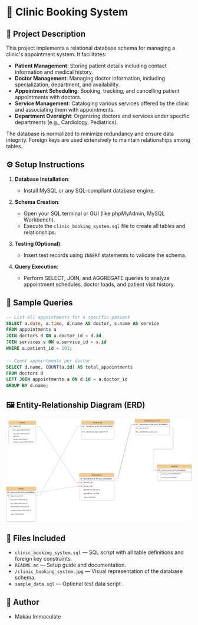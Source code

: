 # 🏥 Clinic Booking System

## 📄 Project Description

This project implements a relational database schema for managing a clinic's appointment system. It facilitates:

* **Patient Management**: Storing patient details including contact information and medical history.
* **Doctor Management**: Managing doctor information, including specialization, department, and availability.
* **Appointment Scheduling**: Booking, tracking, and cancelling patient appointments with doctors.
* **Service Management**: Cataloging various services offered by the clinic and associating them with appointments.
* **Department Oversight**: Organizing doctors and services under specific departments (e.g., Cardiology, Pediatrics).

The database is normalized to minimize redundancy and ensure data integrity. Foreign keys are used extensively to maintain relationships among tables.

## ⚙️ Setup Instructions

1. **Database Installation**:

   * Install MySQL or any SQL-compliant database engine.

2. **Schema Creation**:

   * Open your SQL terminal or GUI (like phpMyAdmin, MySQL Workbench).
   * Execute the `clinic_booking_system.sql` file to create all tables and relationships.

3. **Testing (Optional)**:

   * Insert test records using `INSERT` statements to validate the schema.

4. **Query Execution**:

   * Perform SELECT, JOIN, and AGGREGATE queries to analyze appointment schedules, doctor loads, and patient visit history.

## 🧾 Sample Queries

```sql
-- List all appointments for a specific patient
SELECT a.date, a.time, d.name AS doctor, s.name AS service
FROM appointments a
JOIN doctors d ON a.doctor_id = d.id
JOIN services s ON a.service_id = s.id
WHERE a.patient_id = 101;

-- Count appointments per doctor
SELECT d.name, COUNT(a.id) AS total_appointments
FROM doctors d
LEFT JOIN appointments a ON d.id = a.doctor_id
GROUP BY d.name;
```

## 🖼️ Entity-Relationship Diagram (ERD)

![ER Diagram](/clinic_booking_system.jpg)


## 📂 Files Included

* `clinic_booking_system.sql` — SQL script with all table definitions and foreign key constraints.
* `README.md` — Setup guide and documentation.
* `/clinic_booking_system.jpg` — Visual representation of the database schema.
* `sample_data.sql` — Optional test data script .


## 🧠 Author

* Makau Immaculate

